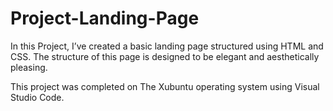﻿# Project-Landing-Page

In this Project, I’ve created a basic landing page structured using HTML and CSS. The structure of this page is designed to be elegant and aesthetically pleasing.

This project was completed on The Xubuntu operating system using Visual Studio Code.
